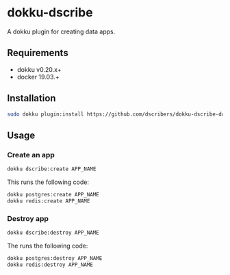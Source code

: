 # dokku-dscribe

A dokku plugin for creating data apps.

## Requirements

- dokku v0.20.x+
- docker 19.03.+

## Installation

```bash
sudo dokku plugin:install https://github.com/dscribers/dokku-dscribe-data.git dscribe
```

## Usage

### Create an app

```bash
dokku dscribe:create APP_NAME
```

This runs the following code:

```bash
dokku postgres:create APP_NAME
dokku redis:create APP_NAME
```

### Destroy app

```bash
dokku dscribe:destroy APP_NAME
```

The runs the following code:

```bash
dokku postgres:destroy APP_NAME
dokku redis:destroy APP_NAME
```
